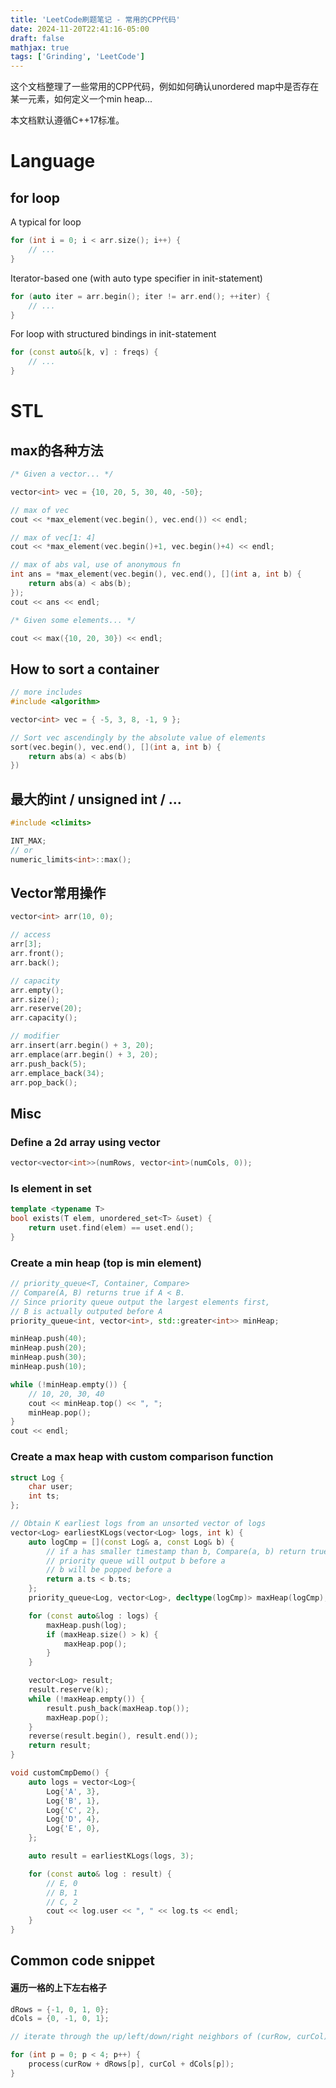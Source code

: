 ```yaml
---
title: 'LeetCode刷题笔记 - 常用的CPP代码'
date: 2024-11-20T22:41:16-05:00
draft: false
mathjax: true
tags: ['Grinding', 'LeetCode']
---
```


这个文档整理了一些常用的CPP代码，例如如何确认unordered map中是否存在某一元素，如何定义一个min heap...

本文档默认遵循C++17标准。

# Language

## for loop

A typical for loop

```cpp
for (int i = 0; i < arr.size(); i++) {
    // ...
}
```

Iterator-based one (with auto type specifier in init-statement)

```cpp
for (auto iter = arr.begin(); iter != arr.end(); ++iter) {
    // ...
}
```

For loop with structured bindings in init-statement
```cpp
for (const auto&[k, v] : freqs) {
    // ...
}
```

# STL

## max的各种方法

```cpp
/* Given a vector... */

vector<int> vec = {10, 20, 5, 30, 40, -50};

// max of vec
cout << *max_element(vec.begin(), vec.end()) << endl;

// max of vec[1: 4]
cout << *max_element(vec.begin()+1, vec.begin()+4) << endl;

// max of abs val, use of anonymous fn
int ans = *max_element(vec.begin(), vec.end(), [](int a, int b) {
    return abs(a) < abs(b);
});
cout << ans << endl;

/* Given some elements... */

cout << max({10, 20, 30}) << endl;
```

## How to sort a container

```cpp
// more includes
#include <algorithm>

vector<int> vec = { -5, 3, 8, -1, 9 };

// Sort vec ascendingly by the absolute value of elements
sort(vec.begin(), vec.end(), [](int a, int b) {
    return abs(a) < abs(b)
})

```

## 最大的int / unsigned int / ...

```cpp
#include <climits>

INT_MAX;
// or 
numeric_limits<int>::max();
```

## Vector常用操作

```cpp
vector<int> arr(10, 0);

// access
arr[3];
arr.front();
arr.back();

// capacity
arr.empty();
arr.size();
arr.reserve(20);
arr.capacity();

// modifier
arr.insert(arr.begin() + 3, 20);
arr.emplace(arr.begin() + 3, 20);
arr.push_back(5);
arr.emplace_back(34);
arr.pop_back();
```

## Misc

### Define a 2d array using vector

```cpp
vector<vector<int>>(numRows, vector<int>(numCols, 0));
```

### Is element in set

```cpp
template <typename T>
bool exists(T elem, unordered_set<T> &uset) {
    return uset.find(elem) == uset.end();
}
```

### Create a min heap (top is min element)

```cpp
// priority_queue<T, Container, Compare>
// Compare(A, B) returns true if A < B.
// Since priority queue output the largest elements first, 
// B is actually outputed before A
priority_queue<int, vector<int>, std::greater<int>> minHeap;

minHeap.push(40);
minHeap.push(20);
minHeap.push(30);
minHeap.push(10);

while (!minHeap.empty()) {
    // 10, 20, 30, 40 
    cout << minHeap.top() << ", ";
    minHeap.pop();
}
cout << endl;
```

### Create a max heap with custom comparison function

```cpp
struct Log {
    char user;
    int ts;
};

// Obtain K earliest logs from an unsorted vector of logs
vector<Log> earliestKLogs(vector<Log> logs, int k) {
    auto logCmp = [](const Log& a, const Log& b) {
        // if a has smaller timestamp than b, Compare(a, b) return true
        // priority queue will output b before a
        // b will be popped before a
        return a.ts < b.ts;
    };
    priority_queue<Log, vector<Log>, decltype(logCmp)> maxHeap(logCmp);

    for (const auto&log : logs) {
        maxHeap.push(log);
        if (maxHeap.size() > k) {
            maxHeap.pop();
        }
    }

    vector<Log> result;
    result.reserve(k);
    while (!maxHeap.empty()) {
        result.push_back(maxHeap.top());
        maxHeap.pop();
    }
    reverse(result.begin(), result.end());
    return result;
}

void customCmpDemo() {
    auto logs = vector<Log>{
        Log{'A', 3},
        Log{'B', 1},
        Log{'C', 2},
        Log{'D', 4},
        Log{'E', 0},
    };

    auto result = earliestKLogs(logs, 3);

    for (const auto& log : result) {
        // E, 0
        // B, 1
        // C, 2
        cout << log.user << ", " << log.ts << endl;
    }
}
```

## Common code snippet

#### 遍历一格的上下左右格子

```cpp
dRows = {-1, 0, 1, 0};
dCols = {0, -1, 0, 1};

// iterate through the up/left/down/right neighbors of (curRow, curCol)

for (int p = 0; p < 4; p++) {
    process(curRow + dRows[p], curCol + dCols[p]);
}
```